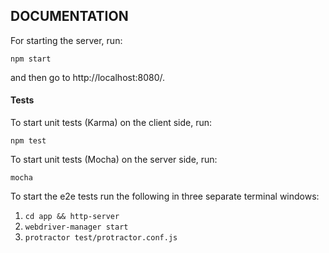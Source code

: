 DOCUMENTATION
-------------

For starting the server, run:

```
npm start
```
and then go to http://localhost:8080/.

#### Tests

To start unit tests (Karma) on the client side, run:
```
npm test
```

To start unit tests (Mocha) on the server side, run:

```
mocha
```

To start the e2e tests run the following in three separate terminal windows:
1. `cd app && http-server`
2. `webdriver-manager start`
3. `protractor test/protractor.conf.js`
